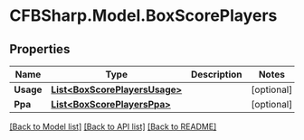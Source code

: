 # CFBSharp.Model.BoxScorePlayers
## Properties

Name | Type | Description | Notes
------------ | ------------- | ------------- | -------------
**Usage** | [**List&lt;BoxScorePlayersUsage&gt;**](BoxScorePlayersUsage.md) |  | [optional] 
**Ppa** | [**List&lt;BoxScorePlayersPpa&gt;**](BoxScorePlayersPpa.md) |  | [optional] 

[[Back to Model list]](../README.md#documentation-for-models) [[Back to API list]](../README.md#documentation-for-api-endpoints) [[Back to README]](../README.md)

